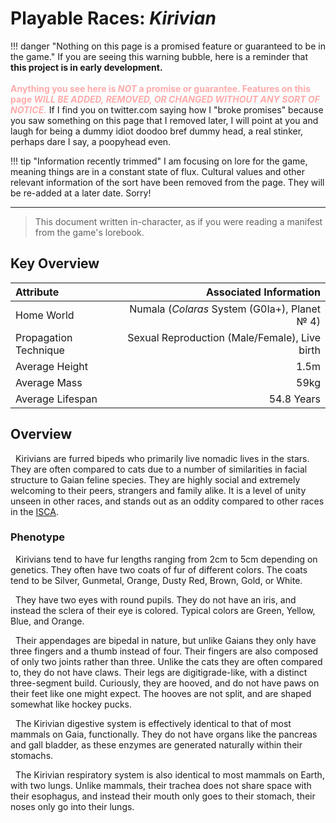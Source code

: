# Playable Races: *Kirivian*

!!! danger "Nothing on this page is a promised feature or guaranteed to be in the game."
    If you are seeing this warning bubble, here is a reminder that **this project is in early development.**<br/>
    <br/>
    <span style="color:#faa">**Anything you see here is *NOT* a promise or guarantee. Features on this page *WILL BE ADDED, REMOVED, OR CHANGED WITHOUT ANY SORT OF NOTICE.***</span> If I find you on twitter.com saying how I "broke promises" because you saw something on this page that I removed later, I will point at you and laugh for being a dummy idiot doodoo bref dummy head, a real stinker, perhaps dare I say, a poopyhead even.</span>

!!! tip "Information recently trimmed"
    I am focusing on lore for the game, meaning things are in a constant state of flux. Cultural values and other relevant information of the sort have been removed from the page. They will be re-added at a later date. Sorry!

***

> This document written in-character, as if you were reading a manifest from the game's lorebook.

## Key Overview
| Attribute  | Associated Information  |
| :--------- | ----------------: |
| Home World | Numala (*Colaras* System (G0Ia+), Planet № 4) |
| Propagation Technique | Sexual Reproduction (Male/Female), Live birth |
| Average Height | 1.5m |
| Average Mass | 59kg |
| Average Lifespan | 54.8 Years |

## Overview

&nbsp;&nbsp;Kirivians are furred bipeds who primarily live nomadic lives in the stars. They are often compared to cats due to a number of similarities in facial structure to Gaian feline species. They are highly social and extremely welcoming to their peers, strangers and family alike. It is a level of unity unseen in other races, and stands out as an oddity compared to other races in the [ISCA](../other-lore/isca.md).

### Phenotype

&nbsp;&nbsp;Kirivians tend to have fur lengths ranging from 2cm to 5cm depending on genetics. They often have two coats of fur of different colors. The coats tend to be Silver, Gunmetal, Orange, Dusty Red, Brown, Gold, or White.

&nbsp;&nbsp;They have two eyes with round pupils. They do not have an iris, and instead the sclera of their eye is colored. Typical colors are Green, Yellow, Blue, and Orange.

&nbsp;&nbsp;Their appendages are bipedal in nature, but unlike Gaians they only have three fingers and a thumb instead of four. Their fingers are also composed of only two joints rather than three. Unlike the cats they are often compared to, they do not have claws. Their legs are digitigrade-like, with a distinct three-segment build. Curiously, they are hooved, and do not have paws on their feet like one might expect. The hooves are not split, and are shaped somewhat like hockey pucks.

&nbsp;&nbsp;The Kirivian digestive system is effectively identical to that of most mammals on Gaia, functionally. They do not have organs like the pancreas and gall bladder, as these enzymes are generated naturally within their stomachs.

&nbsp;&nbsp;The Kirivian respiratory system is also identical to most mammals on Earth, with two lungs. Unlike mammals, their trachea does not share space with their esophagus, and instead their mouth only goes to their stomach, their noses only go into their lungs.